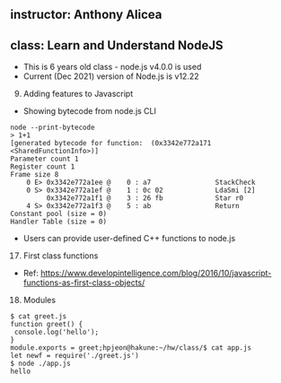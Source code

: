 ## instructor: Anthony Alicea
## class: Learn and Understand NodeJS
- This is 6 years old class - node.js v4.0.0 is used
- Current (Dec 2021) version of Node.js is v12.22

9. Adding features to Javascript
- Showing bytecode from node.js CLI
```
node --print-bytecode
> 1+1
[generated bytecode for function:  (0x3342e772a171 <SharedFunctionInfo>)]
Parameter count 1
Register count 1
Frame size 8
    0 E> 0x3342e772a1ee @    0 : a7                StackCheck 
    0 S> 0x3342e772a1ef @    1 : 0c 02             LdaSmi [2]
         0x3342e772a1f1 @    3 : 26 fb             Star r0
    4 S> 0x3342e772a1f3 @    5 : ab                Return 
Constant pool (size = 0)
Handler Table (size = 0)
```
- Users can provide user-defined C++ functions to node.js

17. First class functions
- Ref: https://www.developintelligence.com/blog/2016/10/javascript-functions-as-first-class-objects/

18. Modules
```
$ cat greet.js 
function greet() {
 console.log('hello');
}
module.exports = greet;hpjeon@hakune:~/hw/class/$ cat app.js 
let newf = require('./greet.js')
$ node ./app.js
hello
```

